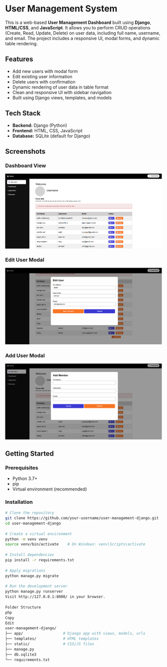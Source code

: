 # User Management System

This is a web-based **User Management Dashboard** built using **Django**, **HTML/CSS**, and **JavaScript**. It allows you to perform CRUD operations (Create, Read, Update, Delete) on user data, including full name, username, and email. The project includes a responsive UI, modal forms, and dynamic table rendering.

## Features

- Add new users with modal form
- Edit existing user information
- Delete users with confirmation
- Dynamic rendering of user data in table format
- Clean and responsive UI with sidebar navigation
- Built using Django views, templates, and models

## Tech Stack

- **Backend:** Django (Python)
- **Frontend:** HTML, CSS, JavaScript
- **Database:** SQLite (default for Django)

## Screenshots

### Dashboard View
![Dashboard](screenshots/Screenshot_2025-06-28_025359.png)

### Edit User Modal
![Edit User](screenshots/Screenshot_2025-06-28_025419.png)

### Add User Modal
![Add User](screenshots/Screenshot_2025-06-28_025437.png)

## Getting Started

### Prerequisites

- Python 3.7+
- pip
- Virtual environment (recommended)

### Installation

```bash
# Clone the repository
git clone https://github.com/your-username/user-management-django.git
cd user-management-django

# Create a virtual environment
python -m venv venv
source venv/bin/activate    # On Windows: venv\Scripts\activate

# Install dependencies
pip install -r requirements.txt

# Apply migrations
python manage.py migrate

# Run the development server
python manage.py runserver
Visit http://127.0.0.1:8000/ in your browser.

Folder Structure
php
Copy
Edit
user-management-django/
├── app/                  # Django app with views, models, urls
├── templates/            # HTML templates
├── static/               # CSS/JS files
├── manage.py
├── db.sqlite3
└── requirements.txt
